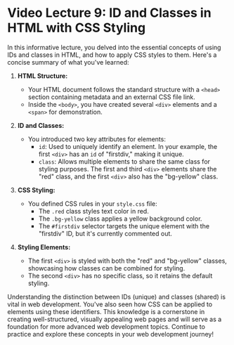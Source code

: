 # Video Lecture 9: ID and Classes in HTML with CSS Styling

In this informative lecture, you delved into the essential concepts of using IDs and classes in HTML, and how to apply CSS styles to them. Here's a concise summary of what you've learned:

1. **HTML Structure:**
   - Your HTML document follows the standard structure with a `<head>` section containing metadata and an external CSS file link.
   - Inside the `<body>`, you have created several `<div>` elements and a `<span>` for demonstration.

2. **ID and Classes:**
   - You introduced two key attributes for elements:
     - `id`: Used to uniquely identify an element. In your example, the first `<div>` has an `id` of "firstdiv," making it unique.
     - `class`: Allows multiple elements to share the same class for styling purposes. The first and third `<div>` elements share the "red" class, and the first `<div>` also has the "bg-yellow" class.

3. **CSS Styling:**
   - You defined CSS rules in your `style.css` file:
     - The `.red` class styles text color in red.
     - The `.bg-yellow` class applies a yellow background color.
     - The `#firstdiv` selector targets the unique element with the "firstdiv" ID, but it's currently commented out.

4. **Styling Elements:**
   - The first `<div>` is styled with both the "red" and "bg-yellow" classes, showcasing how classes can be combined for styling.
   - The second `<div>` has no specific class, so it retains the default styling.

Understanding the distinction between IDs (unique) and classes (shared) is vital in web development. You've also seen how CSS can be applied to elements using these identifiers. This knowledge is a cornerstone in creating well-structured, visually appealing web pages and will serve as a foundation for more advanced web development topics. Continue to practice and explore these concepts in your web development journey!